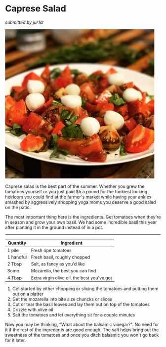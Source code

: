 # Caprese Salad

*submitted by jur1st*

![Caprese](images/salad.jpg)

Caprese salad is the best part of the summer. Whether you grew the tomatoes yourself or you just paid $5 a pound for the funkiest looking heirloom you could find at the farmer's market while having your ankles smashed by aggressively shopping yoga moms you deserve a good salad on the patio.

The most important thing here is the ingredients. Get tomatoes when they're in season and grow your own basil. We had some incredible basil this year after planting it in the ground instead of in a pot.

---------------------------

Quantity  | Ingredient
----------|-----------------------------
1 pile    | Fresh ripe tomatoes
1 handful | Fresh basil, roughly chopped
2 Tbsp  | Salt, as fancy as you'd like
Some  | Mozarella, the best you can find
4 Tbsp  | Extra virgin olive oil, the best you've got

1. Get started by either chopping or slicing the tomatoes and putting them out on a platter
2. Get the mozarella into bite size chuncks or slices
2. Cut or tear the basil leaves and lay them out on top of the tomatoes
3. Drizzle with olive oil
4. Salt the tomatoes and let everything sit for a couple minutes

Now you may be thinking, "What about the balsamic vinegar?". No need for it if the rest of the ingredents are good enough. The salt helps bring out the sweetness of the tomatoes and once you ditch balsamic you won't go back for it later.
